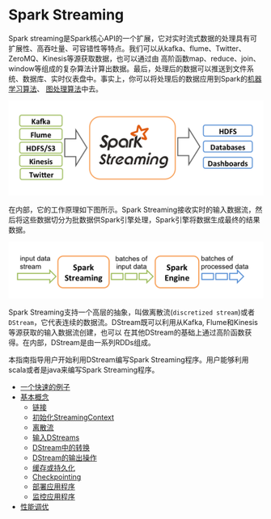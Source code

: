 # Spark Streaming

Spark streaming是Spark核心API的一个扩展，它对实时流式数据的处理具有可扩展性、高吞吐量、可容错性等特点。我们可以从kafka、flume、Twitter、 ZeroMQ、Kinesis等源获取数据，也可以通过由
高阶函数map、reduce、join、window等组成的复杂算法计算出数据。最后，处理后的数据可以推送到文件系统、数据库、实时仪表盘中。事实上，你可以将处理后的数据应用到Spark的[机器学习算法](https://spark.apache.org/docs/latest/mllib-guide.html)、
[图处理算法](https://spark.apache.org/docs/latest/graphx-programming-guide.html)中去。

![Spark Streaming处理流程](../img/streaming-arch.png)

在内部，它的工作原理如下图所示。Spark Streaming接收实时的输入数据流，然后将这些数据切分为批数据供Spark引擎处理，Spark引擎将数据生成最终的结果数据。

![Spark Streaming处理原理](../img/streaming-flow.png)

Spark Streaming支持一个高层的抽象，叫做离散流(`discretized stream`)或者`DStream`，它代表连续的数据流。DStream既可以利用从Kafka, Flume和Kinesis等源获取的输入数据流创建，也可以
在其他DStream的基础上通过高阶函数获得。在内部，DStream是由一系列RDDs组成。

本指南指导用户开始利用DStream编写Spark Streaming程序。用户能够利用scala或者是java来编写Spark Streaming程序。

* [一个快速的例子](a-quick-example.md)
* [基本概念](basic-concepts/README.md)
  * [链接](basic-concepts/linking.md)
  * [初始化StreamingContext](basic-concepts/initializing-StreamingContext.md)
  * [离散流](basic-concepts/discretized-streams.md)
  * [输入DStreams](basic-concepts/input-DStreams.md)
  * [DStream中的转换](basic-concepts/transformations-on-DStreams.md)
  * [DStream的输出操作](basic-concepts/output-operations-on-DStreams.md)
  * [缓存或持久化](basic-concepts/caching-persistence.md)
  * [Checkpointing](basic-concepts/checkpointing.md)
  * [部署应用程序](basic-concepts/deploying-applications.md)
  * [监控应用程序](basic-concepts/monitoring-applications.md)
* [性能调优](performance-tuning/README.md)

